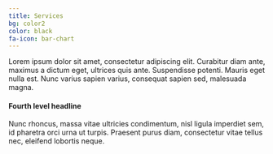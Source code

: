 ```yaml
---
title: Services
bg: color2
color: black
fa-icon: bar-chart
---
```


Lorem ipsum dolor sit amet, consectetur adipiscing elit. Curabitur diam ante, maximus a dictum eget, ultrices quis ante. Suspendisse potenti. Mauris eget nulla est. Nunc varius sapien varius, consequat sapien sed, malesuada magna. 

#### Fourth level headline

Nunc rhoncus, massa vitae ultricies condimentum, nisl ligula imperdiet sem, id pharetra orci urna ut turpis. Praesent purus diam, consectetur vitae tellus nec, eleifend lobortis neque. 